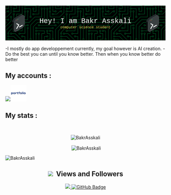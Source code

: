 ![Header](./github-header-image.png)



-I mostly do app developpement currently, my goal however is AI creation.
-Do the best you can until you know better. Then when you know better do better

## My accounts :

<code><a href="https://www.linkedin.com/in/bakr-asskali-1b2975225/"><img width="10%" src="https://www.vectorlogo.zone/logos/linkedin/linkedin-ar21.svg"></a><a href="bakrasskali.vercel.app/"><img width="10%" src="./portfolio.svg"></a></code>

<h2>My stats :</h2>
<br>

<p align="center">
    <img src="http://github-readme-streak-stats.herokuapp.com/?user=BakrAsskali&theme=dark&hide_border=true&border_radius=8" 
    alt="BakrAsskali">
</p>

<p align="center">&nbsp;<img align="center" src="https://github-readme-stats.vercel.app/api?username=BakrAsskali&show_icons=true&locale=en" alt="BakrAsskali" />
 </p>

<p>
    <img src="https://github-profile-summary-cards.vercel.app/api/cards/profile-details?username=BakrAsskali&theme=github_dark"
    alt="BakrAsskali">
</p>

<h2 align="center"> <img src="https://media.giphy.com/media/iY8CRBdQXODJSCERIr/giphy.gif" width="35px">&nbsp; Views and Followers </h2>

<p align="center">
    
<a href="https://github.com/BakrAsskali/github-profile-views-counter">
    <img src="https://komarev.com/ghpvc/?username=BakrAsskali">
</a>
<a href="https://github.com/BakrAsskali?tab=followers">
    <img src="https://img.shields.io/github/followers/BakrAsskali?label=Followers&style=social" alt="GitHub Badge"/>
</a>
</p>
